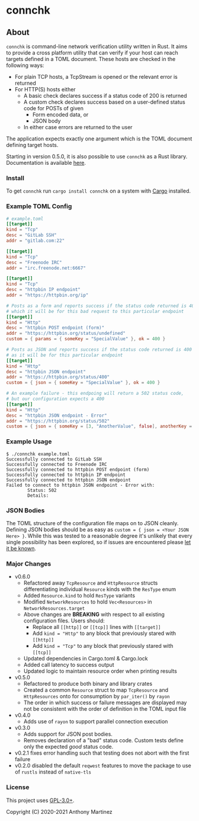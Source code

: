 # connchk

## About

`connchk` is command-line network verification utility written in Rust. It aims
to provide a cross platform utility that can verify if your host can reach
targets defined in a TOML document. These hosts are checked in the following
ways:

- For plain TCP hosts, a TcpStream is opened or the relevant error is returned
- For HTTP(S) hosts either
  - A basic check declares success if a status code of 200 is returned
  - A custom check declares success based on a user-defined status code for POSTs of given
    - Form encoded data, or
	- JSON body
  - In either case errors are returned to the user

The application expects exactly one argument which is the TOML document defining
target hosts.

Starting in version 0.5.0, it is also possible to use `connchk` as a Rust library.
Documentation is available [here](https://docs.rs/connchk).

### Install

To get `connchk` run `cargo install connchk` on a system with [Cargo](https://doc.rust-lang.org/cargo/getting-started/installation.html) installed.

### Example TOML Config
```toml
# example.toml
[[target]]
kind = "Tcp"
desc = "GitLab SSH"
addr = "gitlab.com:22"

[[target]]
kind = "Tcp"
desc = "Freenode IRC"
addr = "irc.freenode.net:6667"

[[target]]
kind = "Tcp"
desc = "httpbin IP endpoint"
addr = "https://httpbin.org/ip"

# Posts as a form and reports success if the status code returned is 400
# which it will be for this bad request to this particular endpoint
[[target]]
kind = "Http"
desc = "httpbin POST endpoint (form)"
addr = "https://httpbin.org/status/undefined"
custom = { params = { someKey = "SpecialValue" }, ok = 400 } 

# Posts as JSON and reports success if the status code returned is 400
# as it will be for this particular endpoint
[[target]]
kind = "Http"
desc = "httpbin JSON endpoint"
addr = "https://httpbin.org/status/400"
custom = { json = { someKey = "SpecialValue" }, ok = 400 } 

# An example failure - this endpoing will return a 502 status code,
# but our configuration expects a 400 
[[target]]
kind = "Http"
desc = "httpbin JSON endpoint - Error"
addr = "https://httpbin.org/status/502"
custom = { json = { someKey = [3, "AnotherValue", false], anotherKey = { nested = "value", count = [1, 2, 3] } }, ok = 400 } 
```

### Example Usage
```
$ ./connchk example.toml 
Successfully connected to GitLab SSH
Successfully connected to Freenode IRC
Successfully connected to httpbin POST endpoint (form)
Successfully connected to httpbin IP endpoint
Successfully connected to httpbin JSON endpoint
Failed to connect to httpbin JSON endpoint - Error with: 
        Status: 502
        Details: 
```

### JSON Bodies

The TOML structure of the configuration file maps on to JSON cleanly. Defining
JSON bodies should be as easy as `custom = { json = <Your JSON Here> }`. While
this was tested to a reasonable degree it's unlikely that every single possibility
has been explored, so if issues are encountered please [let it be known](https://gitlab.com/anthonyjmartinez/connchk/-/issues).

### Major Changes

- v0.6.0
  - Refactored away `TcpResource` and `HttpResource` structs differentiating individual `Resource` kinds with the `ResType` enum
  - Added `Resource.kind` to hold `ResType` variants
  - Modified `NetworkResources` to hold `Vec<Resources>` in `NetworkResources.target`
  - Above changes are **BREAKING** with respect to all existing configuration files. Users should:
	- Replace all `[[http]]` or `[[tcp]]` lines with `[[target]]`
	- Add `kind = "Http"` to any block that previously stared with `[[http]]`
	- Add `kind = "Tcp"` to any block that previously stared with `[[tcp]]`
  - Updated dependencies in Cargo.toml & Cargo.lock
  - Added call latency to success output
  - Updated logic to maintain resource order when printing results
- v0.5.0
  - Refactored to produce both binary and library crates
  - Created a common `Resource` struct to map `TcpResource` and `HttpResources` onto for consumption by `par_iter()` by `rayon`
  - The order in which success or failure messages are displayed may not be consistent with the order of definition in the TOML input file
- v0.4.0
  - Adds use of `rayon` to support parallel connection execution
- v0.3.0
  - Adds support for JSON post bodies.
  - Removes declaration of a "bad" status code. Custom tests define only the expected _good_ status code.
- v0.2.1 fixes error handling such that testing does not abort with the first failure
- v0.2.0 disabled the default `reqwest` features to move the package to use of `rustls` instead of `native-tls`

### License

This project uses [GPL-3.0+](https://www.gnu.org/licenses/gpl-3.0.html).

Copyright (C) 2020-2021 Anthony Martinez
